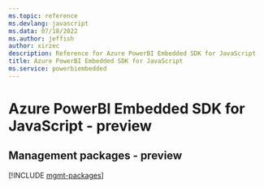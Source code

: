 ```yaml
---
ms.topic: reference
ms.devlang: javascript
ms.data: 07/18/2022
ms.author: jeffish
author: xirzec
description: Reference for Azure PowerBI Embedded SDK for JavaScript
title: Azure PowerBI Embedded SDK for JavaScript
ms.service: powerbiembedded
---
```

# Azure PowerBI Embedded SDK for JavaScript - preview

## Management packages - preview
[!INCLUDE [mgmt-packages](powerbi-embedded-mgmt-index.md)]
